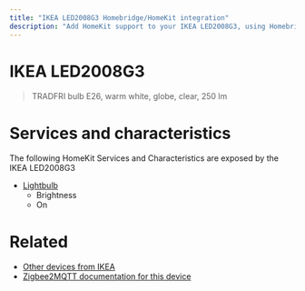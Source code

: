 ```yaml
---
title: "IKEA LED2008G3 Homebridge/HomeKit integration"
description: "Add HomeKit support to your IKEA LED2008G3, using Homebridge, Zigbee2MQTT and homebridge-z2m."
---
```

<!---
This file has been GENERATED using src/docgen/docgen.ts
DO NOT EDIT THIS FILE MANUALLY!
-->
# IKEA LED2008G3
> TRADFRI bulb E26, warm white, globe, clear, 250 lm


# Services and characteristics
The following HomeKit Services and Characteristics are exposed by
the IKEA LED2008G3

* [Lightbulb](../../light.md)
  * Brightness
  * On


# Related
* [Other devices from IKEA](../index.md#ikea)
* [Zigbee2MQTT documentation for this device](https://www.zigbee2mqtt.io/devices/LED2008G3.html)